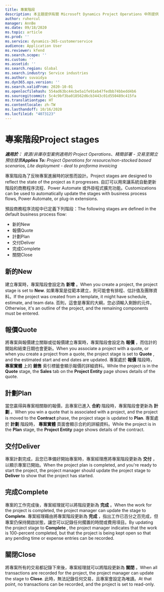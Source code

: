 ```yaml
---
title: 專案階段
description: 本主題提供有關 Microsoft Dynamics Project Operations 中所提供之專案階段的資訊。
author: ruhercul
manager: AnnBe
ms.date: 09/18/2020
ms.topic: article
ms.prod: ''
ms.service: dynamics-365-customerservice
audience: Application User
ms.reviewer: kfend
ms.search.scope: ''
ms.custom: ''
ms.assetid: ''
ms.search.region: Global
ms.search.industry: Service industries
ms.author: suvaidya
ms.dyn365.ops.version: ''
ms.search.validFrom: 2020-10-01
ms.openlocfilehash: 554ad63bc44cbe5a1fe91eb47fedbb74bbedd4b6
ms.sourcegitcommit: 5c4c9bf3ba018562d6cb3443c01d550489c415fa
ms.translationtype: HT
ms.contentlocale: zh-TW
ms.lasthandoff: 10/16/2020
ms.locfileid: "4073123"
---
```

# <a name="project-stages"></a><span data-ttu-id="8d3c3-103">專案階段</span><span class="sxs-lookup"><span data-stu-id="8d3c3-103">Project stages</span></span>

<span data-ttu-id="8d3c3-104">_**適用於：** 資源/非庫存型案例適用的 Project Operations、精簡部署 - 交易至開立預估發票_</span><span class="sxs-lookup"><span data-stu-id="8d3c3-104">_**Applies To:** Project Operations for resource/non-stocked based scenarios, Lite deployment - deal to proforma invoicing_</span></span>

<span data-ttu-id="8d3c3-105">專案階段為了反映專案進展時的狀態而設計。</span><span class="sxs-lookup"><span data-stu-id="8d3c3-105">Project stages are designed to reflect the state of the project as it progresses.</span></span> <span data-ttu-id="8d3c3-106">自訂可以用來讓系統自動更新階段的商務程序流程、Power Automate 或外掛程式擴充功能。</span><span class="sxs-lookup"><span data-stu-id="8d3c3-106">Customizations can be used to automatically update the stages with business process flows, Power Automate, or plug-in extensions.</span></span>

<span data-ttu-id="8d3c3-107">預設商務程序流程中已定義下列階段：</span><span class="sxs-lookup"><span data-stu-id="8d3c3-107">The following stages are defined in the default business process flow:</span></span>

- <span data-ttu-id="8d3c3-108">新的 ​​</span><span class="sxs-lookup"><span data-stu-id="8d3c3-108">New</span></span>
- <span data-ttu-id="8d3c3-109">報價</span><span class="sxs-lookup"><span data-stu-id="8d3c3-109">Quote</span></span>
- <span data-ttu-id="8d3c3-110">計劃</span><span class="sxs-lookup"><span data-stu-id="8d3c3-110">Plan</span></span>
- <span data-ttu-id="8d3c3-111">交付</span><span class="sxs-lookup"><span data-stu-id="8d3c3-111">Deliver</span></span>
- <span data-ttu-id="8d3c3-112">完成</span><span class="sxs-lookup"><span data-stu-id="8d3c3-112">Complete</span></span>
- <span data-ttu-id="8d3c3-113">關閉​​</span><span class="sxs-lookup"><span data-stu-id="8d3c3-113">Close</span></span> 

## <a name="new"></a><span data-ttu-id="8d3c3-114">新的 ​​</span><span class="sxs-lookup"><span data-stu-id="8d3c3-114">New</span></span>

<span data-ttu-id="8d3c3-115">建立專案時，專案階段會設定為 **新增** 。</span><span class="sxs-lookup"><span data-stu-id="8d3c3-115">When you create a project, the project stage is set to **New**.</span></span> <span data-ttu-id="8d3c3-116">如果專案是從範本建立，則可能會有排程、估計值及團隊資料。</span><span class="sxs-lookup"><span data-stu-id="8d3c3-116">If the project was created from a template, it might have schedule, estimate, and team data.</span></span> <span data-ttu-id="8d3c3-117">否則，這會是專案的大綱，您必須輸入剩餘的元件。</span><span class="sxs-lookup"><span data-stu-id="8d3c3-117">Otherwise, it's an outline of the project, and the remaining components must be entered.</span></span>

## <a name="quote"></a><span data-ttu-id="8d3c3-118">報價</span><span class="sxs-lookup"><span data-stu-id="8d3c3-118">Quote</span></span>

<span data-ttu-id="8d3c3-119">將專案與報價建立關聯或從報價建立專案時，專案階段會設定為 **報價** ，而估計的開始和結束日期也會更新。</span><span class="sxs-lookup"><span data-stu-id="8d3c3-119">When you associate a project with a quote, or when you create a project from a quote, the project stage is set to **Quote** , and the estimated start and end dates are updated.</span></span> <span data-ttu-id="8d3c3-120">專案處於 **報價** 階段時， **專案實體** 上的 **銷售** 索引標籤會顯示報價的詳細資料。</span><span class="sxs-lookup"><span data-stu-id="8d3c3-120">While the project is in the **Quote** stage, the **Sales** tab on the **Project Entity** page shows details of the quote.</span></span>

## <a name="plan"></a><span data-ttu-id="8d3c3-121">計劃</span><span class="sxs-lookup"><span data-stu-id="8d3c3-121">Plan</span></span>

<span data-ttu-id="8d3c3-122">當您贏得與專案相關聯的報價，且專案已進入 **合約** 階段時，專案階段會更新為 **計劃** 。</span><span class="sxs-lookup"><span data-stu-id="8d3c3-122">When you win a quote that is associated with a project, and the project is moved to the **Contract** phase, the project stage is updated to **Plan**.</span></span> <span data-ttu-id="8d3c3-123">專案處於 **計劃** 階段時， **專案實體** 頁面會顯示合約的詳細資料。</span><span class="sxs-lookup"><span data-stu-id="8d3c3-123">While the project is in the **Plan** stage, the **Project Entity** page shows details of the contract.</span></span>

## <a name="deliver"></a><span data-ttu-id="8d3c3-124">交付</span><span class="sxs-lookup"><span data-stu-id="8d3c3-124">Deliver</span></span>

<span data-ttu-id="8d3c3-125">專案計劃完成，且您已準備好開始專案時，專案經理應將專案階段更新為 **交付** ，以顯示專案已開始。</span><span class="sxs-lookup"><span data-stu-id="8d3c3-125">When the project plan is completed, and you're ready to start the project, the project manager should update the project stage to **Deliver** to show that the project has started.</span></span>

## <a name="complete"></a><span data-ttu-id="8d3c3-126">完成</span><span class="sxs-lookup"><span data-stu-id="8d3c3-126">Complete</span></span> 

<span data-ttu-id="8d3c3-127">專案的工作完成後，專案經理就可以將階段更新為 **完成** 。</span><span class="sxs-lookup"><span data-stu-id="8d3c3-127">When the work for the project is completed, the project manager can update the stage to **Complete**.</span></span> <span data-ttu-id="8d3c3-128">專案經理藉由將專案階段更新為 **完成** ，指出工作已百分之百完成，但專案仍保持開啟狀態，讓您可以記錄任何擱置的時間或費用項目。</span><span class="sxs-lookup"><span data-stu-id="8d3c3-128">By updating the project stage to **Complete** , the project manager indicates that the work is 100-percent completed, but that the project is being kept open so that any pending time or expense entries can be recorded.</span></span>

## <a name="close"></a><span data-ttu-id="8d3c3-129">關閉</span><span class="sxs-lookup"><span data-stu-id="8d3c3-129">Close</span></span>

<span data-ttu-id="8d3c3-130">將專案所有的交易都記錄下來後，專案經理就可以將階段更新為 **關閉** 。</span><span class="sxs-lookup"><span data-stu-id="8d3c3-130">When all transactions are recorded for the project, the project manager can update the stage to **Close**.</span></span> <span data-ttu-id="8d3c3-131">此時，無法記錄任何交易，且專案會設定為唯讀。</span><span class="sxs-lookup"><span data-stu-id="8d3c3-131">At that point, no transactions can be recorded, and the project is set to read-only.</span></span>

